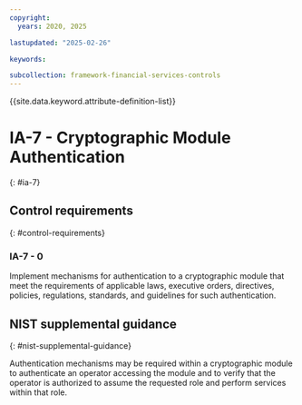 ```yaml
---
copyright:
  years: 2020, 2025

lastupdated: "2025-02-26"

keywords:

subcollection: framework-financial-services-controls
---
```


{{site.data.keyword.attribute-definition-list}}

# IA-7 - Cryptographic Module Authentication
{: #ia-7}

## Control requirements
{: #control-requirements}



### IA-7 - 0


Implement mechanisms for authentication to a cryptographic module that meet the requirements of applicable laws, executive orders, directives, policies, regulations, standards, and guidelines for such authentication.












## NIST supplemental guidance
{: #nist-supplemental-guidance}

Authentication mechanisms may be required within a cryptographic module to authenticate an operator accessing the module and to verify that the operator is authorized to assume the requested role and perform services within that role.
